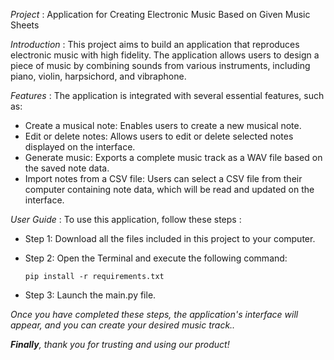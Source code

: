 *Project* : Application for Creating Electronic Music Based on Given Music Sheets

*Introduction* : This project aims to build an application that reproduces electronic music with high fidelity. The application allows users to design a piece of music by combining sounds from various instruments, including piano, violin, harpsichord, and vibraphone.

*Features* : The application is integrated with several essential features, such as:

- Create a musical note: Enables users to create a new musical note.
- Edit or delete notes: Allows users to edit or delete selected notes displayed on the interface.
- Generate music: Exports a complete music track as a WAV file based on the saved note data.
- Import notes from a CSV file: Users can select a CSV file from their computer containing note data, which will be read and updated on the interface.

*User Guide* : To use this application, follow these steps :
- Step 1: Download all the files included in this project to your computer.
- Step 2: Open the Terminal and execute the following command:

   `pip install -r requirements.txt`
- Step 3: Launch the main.py file.

 *Once you have completed these steps, the application's interface will appear, and you can create your desired music track..*

 ***Finally**, thank you for trusting and using our product!*
